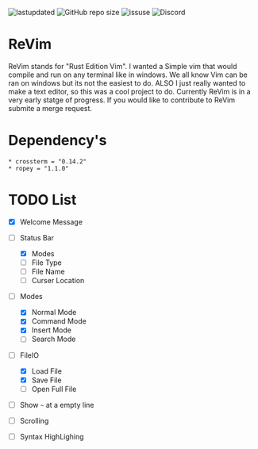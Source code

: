 ![lastupdated](https://img.shields.io/github/last-commit/cowboy8625/ReVim)
![GitHub repo size](https://img.shields.io/github/repo-size/cowboy8625/ReVim)
![issuse](https://img.shields.io/github/issues/cowboy8625/ReVim)
![Discord](https://img.shields.io/discord/509849754155614230)
# ReVim

ReVim stands for "Rust Edition Vim".  I wanted a Simple vim that would compile and run on any terminal
like in windows. We all know Vim can be ran on windows but its not the easiest to do.
ALSO I just really wanted to make a text editor, so this was a cool project to do.
Currently ReVim is in a very early statge of progress.  If you would like to contribute
to ReVim submite a merge request.



# Dependency's
    * crossterm = "0.14.2"
    * ropey = "1.1.0"

# TODO List

- [x] Welcome Message
- [ ] Status Bar
    - [x] Modes
    - [ ] File Type
    - [ ] File Name
    - [ ] Curser Location
- [ ] Modes
    - [x] Normal Mode
    - [x] Command Mode
    - [x] Insert Mode
    - [ ] Search Mode
- [ ] FileIO
    - [x] Load File
    - [x] Save File
    - [ ] Open Full File
- [ ] Show `~` at a empty line
- [ ] Scrolling
- [ ] Syntax HighLighing

